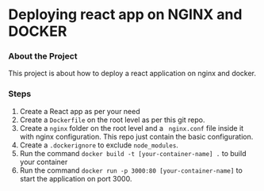 # Deploying react app on NGINX and DOCKER

### About the Project

This project is about how to deploy a react application on nginx and docker.

### Steps
1. Create a React app as per your need
2. Create a ``` Dockerfile ``` on the root level as per this git repo.
3. Create a ``` nginx ``` folder on the root level and a ``` nginx.conf``` file inside it with nginx configuration. This repo just contain the basic configuration.
4. Create a ``` .dockerignore ``` to exclude ``` node_modules ```.
5. Run the command ``` docker build -t [your-container-name] . ``` to build your container
6. Run the command ``` docker run -p 3000:80 [your-container-name] ``` to start the application on port 3000.